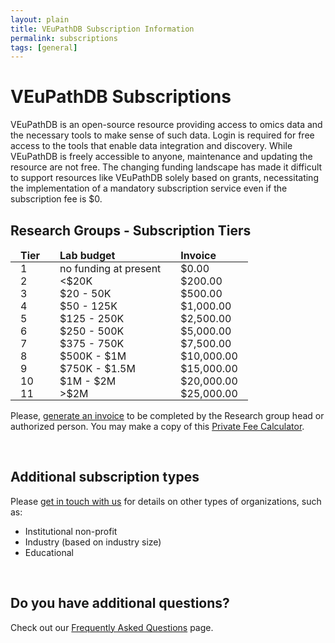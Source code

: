 ```yaml
---
layout: plain
title: VEuPathDB Subscription Information
permalink: subscriptions
tags: [general]
---
```

<style>
  div.static-content {
    td {
      padding: 0 1em;
    }
    thead td {
      font-weight: bold;
    }
  }
</style>

<h1>VEuPathDB Subscriptions</h1>

<div class="static-content">

  <p>VEuPathDB is an open-source resource providing access to omics data and the necessary tools to make sense of such data. Login is required for free access to the tools that enable data integration and discovery. While VEuPathDB is freely accessible to anyone, maintenance and updating the resource are not free. The changing funding landscape has made it difficult to support resources like VEuPathDB solely based on grants, necessitating the implementation of a mandatory subscription service even if the subscription fee is $0.</p>

  <h2>Research Groups -  Subscription Tiers</h2>

  <table>
  <thead><tr>
    <td>Tier</td>
    <td>Lab budget</td>
    <td>Invoice</td>
  </tr></thead>
  <tbody><tr>
    <td>1</td>
    <td>no funding at present</td>
    <td>$0.00</td>
  </tr>
  <tr>
    <td>2</td>
    <td>&lt;$20K</td>
    <td>$200.00</td>
  </tr>
  <tr>
    <td>3</td>
    <td>$20 - 50K</td>
    <td>$500.00</td>
  </tr>
  <tr>
    <td>4</td>
    <td>$50 - 125K</td>
    <td>$1,000.00</td>
  </tr>
  <tr>
    <td>5</td>
    <td>$125 - 250K</td>
    <td>$2,500.00</td>
  </tr>
  <tr>
    <td>6</td>
    <td>$250 - 500K</td>
    <td>$5,000.00</td>
  </tr>
  <tr>
    <td>7</td>
    <td>$375 - 750K</td>
    <td>$7,500.00</td>
  </tr>
  <tr>
    <td>8</td>
    <td>$500K - $1M</td>
    <td>$10,000.00</td>
  </tr>
  <tr>
    <td>9</td>
    <td>$750K - $1.5M</td>
    <td>$15,000.00</td>
  </tr>
  <tr>
    <td>10</td>
    <td>$1M - $2M</td>
    <td>$20,000.00</td>
  </tr>
  <tr>
    <td>11</td>
    <td>&gt;$2M</td>
    <td>$25,000.00</td>
  </tr></tbody>
  </table>

  <p>Please, <a href="https://upenn.co1.qualtrics.com/jfe/form/SV_eKVRjzgyS05uwNU" target="_blank" rel="noopener noreferrer">generate an invoice</a> to be completed by the Research group head or authorized person. You may make a copy of this <a href="https://docs.google.com/spreadsheets/d/1nvfeTIqPszfKyElrfAiW1KnB9bL5BSqmVeux_7u9XEo/copy?gid=790763898#gid=790763898" target="_blank" rel="noopener noreferrer">Private Fee Calculator</a>.</p>

<br>

  <h2>Additional subscription types</h2>
  <p>Please <a href="mailto:subscriptions@veupathdb.org">get in touch with us</a> for details on other types of organizations, such as:</p>

  <ul>
    <li>Institutional non-profit</li>
    <li>Industry (based on industry size)</li>
    <li>Educational</li>
  </ul>

<br>

  <h2>Do you have additional questions?</h2>
  <p>Check out our  <a href="/a/app/static-content/faq.html">Frequently Asked Questions</a> page.</p>

</div>
